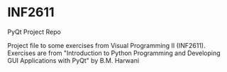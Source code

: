 # INF2611
PyQt Project Repo

Project file to some exercises from Visual Programming II (INF2611).
Exercises are from "Introduction to Python Programming and Developing GUI Applications with PyQt" by B.M. Harwani
